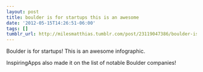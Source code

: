 ```yaml
---
layout: post
title: boulder is for startups this is an awesome
date: '2012-05-15T14:26:51-06:00'
tags: []
tumblr_url: http://milesmatthias.tumblr.com/post/23119047386/boulder-is-for-startups-this-is-an-awesome
---
```

Boulder is for startups! This is an awesome infographic.

InspiringApps also made it on the list of notable Boulder companies!
